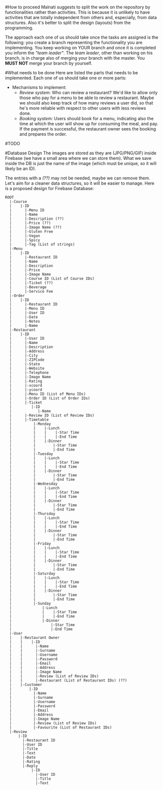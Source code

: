 #How to proceed
Malnati suggests to split the work on the repository by functionalities rather than activities. This is because it is unlikely to have activities that are totally independent from others and, especially, from data structures. Also it's better to split the design (layouts) from the programming.

The approach each one of us should take once the tasks are assigned is the following: you create a branch representing the functionality you are implementing. You keep working on YOUR branch and once it is completed you inform the *"team leader"*. The *team leader*, other than working on his branch, is in charge also of merging your branch with the master. You **MUST NOT** merge your branch by yourself.

#What needs to be done
Here are listed the parts that needs to be implemented. Each one of us should take one or more parts:

  + Mechanisms to implement:
    + *Review system:* Who can review a restaurant? We'd like to allow only those who pay for a menu to be able to review a restaurant. Maybe we should also keep track of how many reviews a user did, so that he's more reliable with respect to other users with less reviews done.
    + *Booking system:* Users should book for a menu, indicating also the time at which the user will show up for consuming the meal, and pay. If the payment is successful, the restaurant owner sees the booking and prepares the order.

#TODO

#Database Design
The images are stored as they are (JPG/PNG/GIF) inside Firebase (we have a small area where we can store them). What we save inside the DB is just the name of the image (which must be unique, so it will likely be an ID).

The entries with a *(??)* may not be needed, maybe we can remove them. Let's aim for a cleaner data structures, so it will be easier to manage.
Here is a proposed design for Firebase Database:

    ROOT
      |-Course
      |    |-ID
      |      |-Menu ID
      |      |-Name
      |      |-Description (??)
      |      |-Price (??)
      |      |-Image Name (??)
      |      |-Gluten Free
      |      |-Vegan
      |      |-Spicy
      |      |-Tag (List of strings)
      |-Menu
      |    |-ID
      |      |-Restaurant ID
      |      |-Name
      |      |-Description
      |      |-Price
      |      |-Image Name
      |      |-Course ID (List of Course IDs)
      |      |-Ticket (??)
      |      |-Beverage
      |      |-Service Fee
      |-Order
      |    |-ID
      |      |-Restaurant ID
      |      |-Menu ID
      |      |-User ID
      |      |-Date
      |      |-Notes
      |      |-Name
      |-Restaurant
      |    |-ID
      |      |-User ID
      |      |-Name
      |      |-Description
      |      |-Address
      |      |-City
      |      |-ZIPCode
      |      |-State
      |      |-Website
      |      |-Telephone
      |      |-Image Name
      |      |-Rating
      |      |-xcoord
      |      |-ycoord
      |      |-Menu ID (List of Menu IDs)
      |      |-Order ID (List of Order IDs)
      |      |-Ticket
      |         |-ID
      |            |-Name
      |      |-Review ID (List of Review IDs)
      |      |-Timetable
      |          |-Monday
      |          |    |-Lunch
      |          |    |    |-Star Time
      |          |    |    |-End Time
      |          |    |-Dinner
      |          |        |-Star Time
      |          |        |-End Time
      |          |-Tuesday
      |          |    |-Lunch
      |          |    |    |-Star Time
      |          |    |    |-End Time
      |          |    |-Dinner
      |          |        |-Star Time
      |          |        |-End Time
      |          |-Wednesday
      |          |    |-Lunch
      |          |    |    |-Star Time
      |          |    |    |-End Time
      |          |    |-Dinner
      |          |        |-Star Time
      |          |        |-End Time
      |          |-Thursday
      |          |    |-Lunch
      |          |    |    |-Star Time
      |          |    |    |-End Time
      |          |    |-Dinner
      |          |        |-Star Time
      |          |        |-End Time
      |          |-Friday
      |          |    |-Lunch
      |          |    |    |-Star Time
      |          |    |    |-End Time
      |          |    |-Dinner
      |          |        |-Star Time
      |          |        |-End Time
      |          |-Saturday
      |          |    |-Lunch
      |          |    |    |-Star Time
      |          |    |    |-End Time
      |          |    |-Dinner
      |          |        |-Star Time
      |          |        |-End Time
      |          |-Sunday
      |              |-Lunch
      |              |    |-Star Time
      |              |    |-End Time
      |              |-Dinner
      |                  |-Star Time
      |                  |-End Time
      |-User
      |    |-Restaurant Owner
      |    |    |-ID
      |    |      |-Name
      |    |      |-Surname
      |    |      |-Username
      |    |      |-Password
      |    |      |-Email
      |    |      |-Address
      |    |      |-Image Name
      |    |      |-Review (List of Review IDs)
      |    |      |-Restaurant (List of Restaurant IDs) (??)
      |    |-Customer
      |        |-ID
      |          |-Name
      |          |-Surname
      |          |-Username
      |          |-Password
      |          |-Email
      |          |-Address
      |          |-Image Name
      |          |-Review (List of Review IDs) 
      |          |-Favourite (List of Restaurant IDs)     
      |-Review
          |-ID
            |-Restaurant ID
            |-User ID
            |-Title
            |-Text
            |-Date
            |-Rating
            |-Reply
                |-ID
                  |-User ID
                  |-Title
                  |-Text


